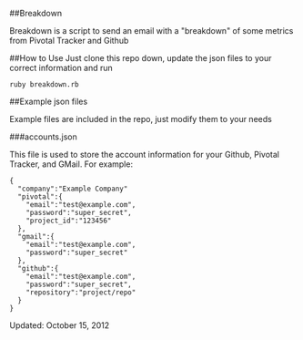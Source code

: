 ##Breakdown

Breakdown is a script to send an email with a "breakdown" of some metrics from Pivotal Tracker and Github

##How to Use
Just clone this repo down, update the json files to your correct information and run

    ruby breakdown.rb

##Example json files

Example files are included in the repo, just modify them to your needs

###accounts.json

This file is used to store the account information for your Github, Pivotal Tracker, and GMail. For example:

    {
      "company":"Example Company"
      "pivotal":{
        "email":"test@example.com",
        "password":"super_secret",
        "project_id":"123456"
      },
      "gmail":{
        "email":"test@example.com",
        "password":"super_secret"
      },
      "github":{
        "email":"test@example.com",
        "password":"super_secret",
        "repository":"project/repo"
      }
    }

Updated: October 15, 2012